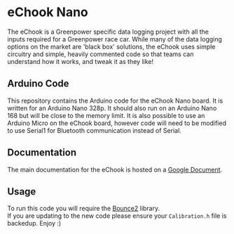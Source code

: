 # eChook Nano
The eChook is a Greenpower specific data logging project with all the inputs required for a Greenpower race car. While many of the data logging options on the market are 'black box' solutions, the eChook uses simple circuitry and simple, heavily commented code so that teams can understand how it works, and tweak it as they like!
## Arduino Code
This repository contains the Arduino code for the eChook Nano board. It is written for an Arduino Nano 328p. It should also run on an Arduino Nano 168 but will be close to the memory limit.
It is also possible to use an Arduino Micro on the eChook board, however code will need to be modified to use Serial1 for Bluetooth communication instead of Serial.
## Documentation
The main documentation for the eChook is hosted on a [Google Document](https://drive.google.com/open?id=12MMUZwj4w5DUC1TnJMnzvs-AOBMiBQhTdfGyMm6rY0o). 
## Usage
To run this code you will require the [Bounce2](https://github.com/thomasfredericks/Bounce2) library.  
If you are updating to the new code please ensure your `Calibration.h` file is backedup. Enjoy :)
